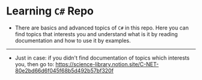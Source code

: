 # Learning <code>C#</code> Repo

- There are basics and advanced topics of <code>C#</code> in this repo. Here you can find topics that interests you and understand what is it by reading documentation and how to use it by examples.

---

* Just in case: if you didn't find documentation of topics which interests you, then go to: https://science-library.notion.site/C-NET-80e2bd66d6f045f68b5d492b57bf320f